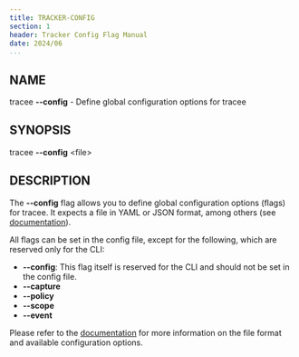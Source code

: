 ```yaml
---
title: TRACKER-CONFIG
section: 1
header: Tracker Config Flag Manual
date: 2024/06
...
```


## NAME

tracee **\-\-config** - Define global configuration options for tracee

## SYNOPSIS

tracee **\-\-config** <file\>

## DESCRIPTION

The **\-\-config** flag allows you to define global configuration options (flags) for tracee. It expects a file in YAML or JSON format, among others (see [documentation](../install/config/kubernetes.md)).

All flags can be set in the config file, except for the following, which are reserved only for the CLI:

- **\-\-config**: This flag itself is reserved for the CLI and should not be set in the config file.
- **\-\-capture**
- **\-\-policy**
- **\-\-scope**
- **\-\-event**

Please refer to the [documentation](../install/config/kubernetes.md) for more information on the file format and available configuration options.
